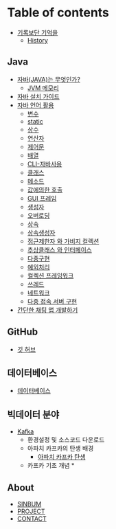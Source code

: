 # Table of contents

* [기록보단 기억을](README.md)
  * [History](History.md)

## Java

* [자바(JAVA)는 무엇인가?](java/WhatIsJava.md)
  * [JVM 메모리](java/useGuide/JVM.md)
* [자바 설치 가이드](java/JavaEnvGuide.md)
* [자바 언어 활용](java/javaUseGuide.md)
  * [변수](java/useGuide/Variable.md)
  * [static](java/useGuide/Static.md)
  * [상수](java/useGuide/Constant.md)
  * [연산자](java/useGuide/Operator.md)
  * [제어문](java/useGuide/ControlStatement.md)
  * [배열](java/useGuide/Array.md)
  * [CLI-자바사용](java/useGuide/JavaUseInCLI.md)
  * [클래스](java/useGuide/Class.md)
  * [메소드](java/useGuide/method.md)
  * [값에의한 호출](java/useGuide/CallByRef.md)
  * [GUI 프레임](java/useGuide/Frame.md)
  * [생성자](java/useGuide/Constructor.md)
  * [오버로딩](java/useGuide/Overloading.md)
  * [상속](java/useGuide/Extends.md)
  * [상속생성자](java/useGuide/ExtendsConstructor.md)  
  * [접근제한자 와 가비지 컬렉션](java/useGuide/GarbageCollection.md)
  * [추상클래스 와 인터페이스](java/useGuide/AbstractAndInterface.md)
  * [다중구현](java/useGuide/MultipleInheritance.md)
  * [예외처리](java/useGuide/Exception.md)  
  * [컬렉션 프레임워크](java/useGuide/CollectionFramework.md)
  * [쓰레드](java/useGuide/Thread.md)
  * [네트워크](java/useGuide/Network.md)
  * [다중 접속 서버 구현](java/useGuide/ThredServer.md)
* [간단한 채팅 앱 개발하기](java/miniProject/chat.md)


## GitHub

* [깃 허브](undefined.md)

## 데이터베이스

* [데이터베이스](undefined-1.md)

## 빅데이터 분야

* [Kafka](bigData/kafka/kafka.md)
  * 환경설정 및 소스코드 다운로드
  * 아파치 카프카의 탄생 배경
    * [아파치 카프카 탄생](bigData/kafka/kafkaBorn.md)
  * 카프카 기초 개념
    * 

## About

* [SINBUM](about/sinbum.md)  
* [PROJECT](about/project.md)
* [CONTACT](about/contact.md)
